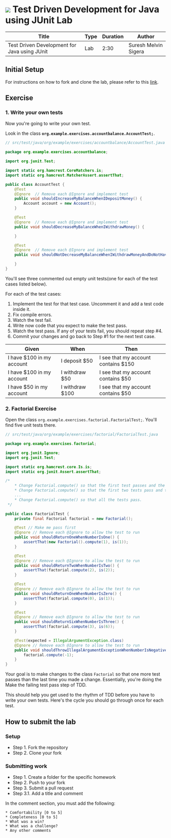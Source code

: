 # ![](https://ga-dash.s3.amazonaws.com/production/assets/logo-9f88ae6c9c3871690e33280fcf557f33.png) Test Driven Development for Java using JUnit Lab

| Title                                             | Type | Duration | Author               |
|---------------------------------------------------|------|----------|----------------------|
| Test Driven Development for Java using JUnit      | Lab  | 2:30     | Suresh Melvin Sigera |

## Initial Setup

For instructions on how to fork and clone the lab, please refer to
this [link](https://git.generalassemb.ly/ENT-JAVA-Accelerator/start-here/blob/main/SETUP.md#how-do-i-fork-and-clone-lessonslabs).

## Exercise

### 1. Write your own tests

Now you're going to write your own test.

Look in the class **`org.example.exercises.accountbalance.AccountTest;`**.

```java
// src/test/java/org/example/exercises/accountbalance/AccountTest.java

package org.example.exercises.accountbalance;

import org.junit.Test;

import static org.hamcrest.CoreMatchers.is;
import static org.hamcrest.MatcherAssert.assertThat;

public class AccountTest {
    @Test
    @Ignore  // Remove each @Ignore and implement test
    public void shouldIncreaseMyBalanceWhenIDepositMoney() {
        Account account = new Account();
    }

    @Test
    @Ignore  // Remove each @Ignore and implement test
    public void shouldDecreaseMyBalanceWhenIWithdrawMoney() {

    }

    @Test
    @Ignore  // Remove each @Ignore and implement test
    public void shouldNotDecreaseMyBalanceWhenIWithdrawMoneyAndDoNotHaveEnoughToCoverTheWithdrawal() {

    }
}
```

You'll see three commented out empty unit tests(one for each of the test cases listed below).

For each of the test cases:

1. Implement the test for that test case. Uncomment it and add a test code inside it.
2. Fix compile errors.
3. Watch the test fail.
4. Write now code that you expect to make the test pass.
5. Watch the test pass. If any of your tests fail, you should repeat step #4.
6. Commit your changes and go back to Step #1 for the next test case.

| Given                     | When            | Then                                |
|---------------------------|-----------------|-------------------------------------|
| I have $100 in my account | I deposit $50   | I see that my account contains $150 |
| I have $100 in my account | I withdraw $50  | I see that my account contains $50  |
| I have $50 in my account  | I withdraw $100 | I see that my account contains $50  |

### 2. Factorial Exercise

Open the class `org.example.exercises.factorial.FactorialTest;`. You'll find five unit tests there.

```java
// src/test/java/org/example/exercises/factorial/FactorialTest.java

package org.example.exercises.factorial;

import org.junit.Ignore;
import org.junit.Test;

import static org.hamcrest.core.Is.is;
import static org.junit.Assert.assertThat;

/*
    * Change Factorial.compute() so that the first test passes and the remaining tests fail.
    * Change Factorial.compute() so that the first two tests pass and the remaining tests fail.
    ...
    * Change Factorial.compute() so that all the tests pass.
 */

public class FactorialTest {
    private final Factorial factorial = new Factorial();

    @Test // Make me pass first
    @Ignore // Remove each @Ignore to allow the test to run
    public void shouldReturnOneWhenNumberIsOne() {
        assertThat(new Factorial().compute(1), is(1));
    }

    @Test
    @Ignore // Remove each @Ignore to allow the test to run
    public void shouldReturnTwoWhenNumberIsTwo() {
        assertThat(factorial.compute(2), is(2));
    }

    @Test
    @Ignore // Remove each @Ignore to allow the test to run
    public void shouldReturnOneWhenNumberIsZero() {
        assertThat(factorial.compute(0), is(1));
    }

    @Test
    @Ignore // Remove each @Ignore to allow the test to run
    public void shouldReturnSixWhenNumberIsThree() {
        assertThat(factorial.compute(3), is(6));
    }

    @Test(expected = IllegalArgumentException.class)
    @Ignore // Remove each @Ignore to allow the test to run
    public void shouldThrowIllegalArgumentExceptionWhenNumberIsNegative() {
        factorial.compute(-1);
    }
}
```

Your goal is to make changes to the class `Factorial` so that one more test passes than the last time you made a change.
Essentially, you're doing the Make the failing test pass step of TDD.

This should help you get used to the rhythm of TDD before you have to write your own tests. Here's the cycle you should
go through once for each test.

## How to submit the lab

### Setup

- Step 1. Fork the repository
- Step 2. Clone your fork

### Submitting work

- Step 1. Create a folder for the specific homework
- Step 2. Push to your fork
- Step 3. Submit a pull request
- Step 3.1. Add a title and comment

In the comment section, you must add the following:

```text
* Comfortability [0 to 5]
* Completeness [0 to 5]
* What was a win?
* What was a challenge?
* Any other comments
```
